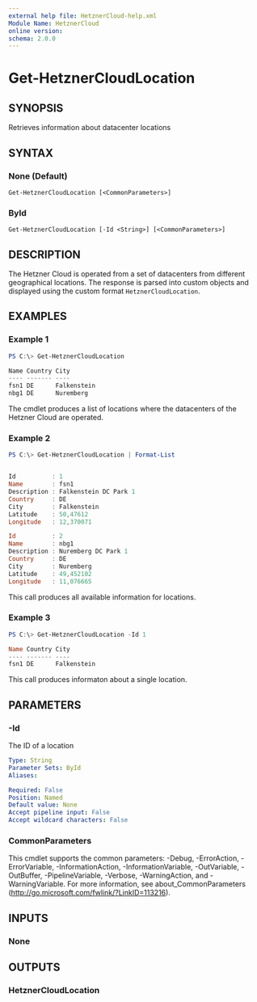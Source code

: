 ```yaml
---
external help file: HetznerCloud-help.xml
Module Name: HetznerCloud
online version:
schema: 2.0.0
---
```

# Get-HetznerCloudLocation

## SYNOPSIS

Retrieves information about datacenter locations

## SYNTAX

### None (Default)

```
Get-HetznerCloudLocation [<CommonParameters>]
```

### ById

```
Get-HetznerCloudLocation [-Id <String>] [<CommonParameters>]
```

## DESCRIPTION

The Hetzner Cloud is operated from a set of datacenters from different geographical locations. The response is parsed into custom objects and displayed using the custom format `HetznerCloudLocation`.

## EXAMPLES

### Example 1

```powershell
PS C:\> Get-HetznerCloudLocation

Name Country City
---- ------- ----
fsn1 DE      Falkenstein
nbg1 DE      Nuremberg
```

The cmdlet produces a list of locations where the datacenters of the Hetzner Cloud are operated.

### Example 2

```powershell
PS C:\> Get-HetznerCloudLocation | Format-List


Id          : 1
Name        : fsn1
Description : Falkenstein DC Park 1
Country     : DE
City        : Falkenstein
Latitude    : 50,47612
Longitude   : 12,370071

Id          : 2
Name        : nbg1
Description : Nuremberg DC Park 1
Country     : DE
City        : Nuremberg
Latitude    : 49,452102
Longitude   : 11,076665
```

This call produces all available information for locations.

### Example 3

```powershell
PS C:\> Get-HetznerCloudLocation -Id 1

Name Country City
---- ------- ----
fsn1 DE      Falkenstein
```

This call produces informaton about a single location.

## PARAMETERS

### -Id

The ID of a location

```yaml
Type: String
Parameter Sets: ById
Aliases:

Required: False
Position: Named
Default value: None
Accept pipeline input: False
Accept wildcard characters: False
```

### CommonParameters

This cmdlet supports the common parameters: -Debug, -ErrorAction, -ErrorVariable, -InformationAction, -InformationVariable, -OutVariable, -OutBuffer, -PipelineVariable, -Verbose, -WarningAction, and -WarningVariable.
For more information, see about_CommonParameters (http://go.microsoft.com/fwlink/?LinkID=113216).

## INPUTS

### None

## OUTPUTS

### HetznerCloudLocation

